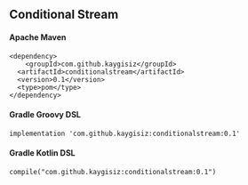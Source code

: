 ## Conditional Stream


#### Apache Maven
```
<dependency>
    <groupId>com.github.kaygisiz</groupId>
  <artifactId>conditionalstream</artifactId>
  <version>0.1</version>
  <type>pom</type>
</dependency>
```

#### Gradle Groovy DSL
```
implementation 'com.github.kaygisiz:conditionalstream:0.1'
```

#### Gradle Kotlin DSL
```
compile("com.github.kaygisiz:conditionalstream:0.1")
```
